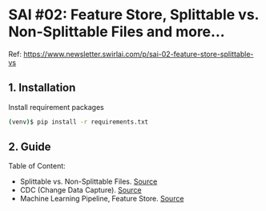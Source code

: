 # SAI #02: Feature Store, Splittable vs. Non-Splittable Files and more...

Ref: https://www.newsletter.swirlai.com/p/sai-02-feature-store-splittable-vs

## 1. Installation 

Install requirement packages 
```bash
(venv)$ pip install -r requirements.txt
```

## 2. Guide 

Table of Content: 
+ Splittable vs. Non-Splittable Files. [Source](https://github.com/letrungphong95/MLOps101/blob/main/sai02/01.sai02.ipynb)
+ CDC (Change Data Capture). [Source](https://github.com/letrungphong95/MLOps101/blob/main/sai02/02.sai02_CDC.ipynb)
+ Machine Learning Pipeline, Feature Store. [Source](https://github.com/letrungphong95/MLOps101/blob/main/sai02/03.sai02_feat.ipynb)


